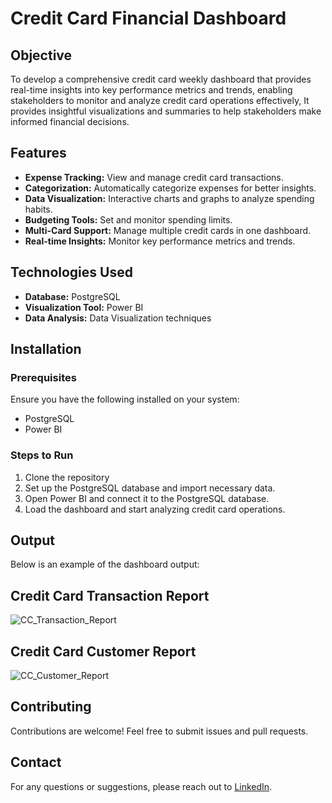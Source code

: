 # Credit Card Financial Dashboard

## Objective
To develop a comprehensive credit card weekly dashboard that provides real-time insights into key performance metrics and trends, enabling stakeholders to monitor and analyze credit card operations effectively, It provides insightful visualizations and summaries to help stakeholders make informed financial decisions.


## Features
- **Expense Tracking:** View and manage credit card transactions.
- **Categorization:** Automatically categorize expenses for better insights.
- **Data Visualization:** Interactive charts and graphs to analyze spending habits.
- **Budgeting Tools:** Set and monitor spending limits.
- **Multi-Card Support:** Manage multiple credit cards in one dashboard.
- **Real-time Insights:** Monitor key performance metrics and trends.

## Technologies Used
- **Database:** PostgreSQL
- **Visualization Tool:** Power BI
- **Data Analysis:** Data Visualization techniques

## Installation
### Prerequisites
Ensure you have the following installed on your system:
- PostgreSQL
- Power BI

### Steps to Run
1. Clone the repository
2. Set up the PostgreSQL database and import necessary data.
3. Open Power BI and connect it to the PostgreSQL database.
4. Load the dashboard and start analyzing credit card operations.

## Output
Below is an example of the dashboard output:
## Credit Card Transaction Report
![CC_Transaction_Report](https://github.com/user-attachments/assets/73a180cc-534d-47d3-aec4-78f6d67873ba)
## Credit Card Customer Report
![CC_Customer_Report](https://github.com/user-attachments/assets/91eb33b0-ff68-4ef5-b884-cba327d6ead4)






## Contributing
Contributions are welcome! Feel free to submit issues and pull requests.

## Contact
For any questions or suggestions, please reach out to [LinkedIn](http://www.linkedin.com/in/aman-mogal).
